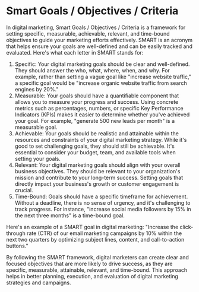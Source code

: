 # Smart Goals / Objectives / Criteria

In digital marketing, Smart Goals / Objectives / Criteria is a framework for setting specific, measurable, achievable, relevant, and time-bound objectives to guide your marketing efforts effectively. SMART is an acronym that helps ensure your goals are well-defined and can be easily tracked and evaluated. Here's what each letter in SMART stands for:

1. Specific: Your digital marketing goals should be clear and well-defined. They should answer the who, what, where, when, and why. For example, rather than setting a vague goal like "increase website traffic," a specific goal would be "increase organic website traffic from search engines by 20%."
2. Measurable: Your goals should have a quantifiable component that allows you to measure your progress and success. Using concrete metrics such as percentages, numbers, or specific Key Performance Indicators (KPIs) makes it easier to determine whether you've achieved your goal. For example, "generate 500 new leads per month" is a measurable goal.
3. Achievable: Your goals should be realistic and attainable within the resources and constraints of your digital marketing strategy. While it's good to set challenging goals, they should still be achievable. It's essential to consider your budget, team, and available tools when setting your goals.
4. Relevant: Your digital marketing goals should align with your overall business objectives. They should be relevant to your organization's mission and contribute to your long-term success. Setting goals that directly impact your business's growth or customer engagement is crucial.
5. Time-Bound: Goals should have a specific timeframe for achievement. Without a deadline, there is no sense of urgency, and it's challenging to track progress. For instance, "increase social media followers by 15% in the next three months" is a time-bound goal.

Here's an example of a SMART goal in digital marketing: "Increase the click-through rate (CTR) of our email marketing campaigns by 10% within the next two quarters by optimizing subject lines, content, and call-to-action buttons."

By following the SMART framework, digital marketers can create clear and focused objectives that are more likely to drive success, as they are specific, measurable, attainable, relevant, and time-bound. This approach helps in better planning, execution, and evaluation of digital marketing strategies and campaigns.